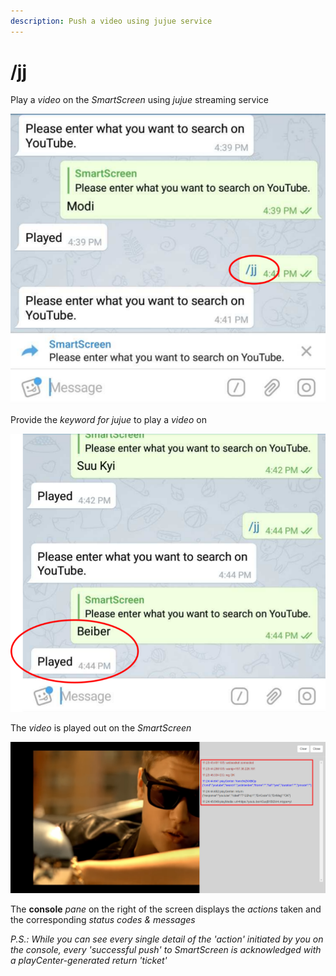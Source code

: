 ```yaml
---
description: Push a video using jujue service
---
```


# /jj

Play a _video_ on the _SmartScreen_ using _jujue_ streaming service

![](../.gitbook/assets/jj_t.png)

Provide the _keyword for jujue_ to play a _video_ on

![](../.gitbook/assets/jjk_t.png)

The _video_ is played out on the _SmartScreen_

![](../.gitbook/assets/jj_beiber_con.png)

The **console** _pane_ on the right of the screen displays the _actions_ taken and the corresponding _status_ _codes & messages_

_P.S.: While you can see every single detail of the 'action' initiated by you on the console, every 'successful push' to SmartScreen is acknowledged with a playCenter-generated return 'ticket'_

